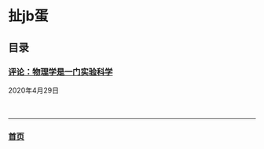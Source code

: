 # 扯jb蛋
## 目录


### [评论：物理学是一门实验科学](./0000.md)
2020年4月29日
<br><br><br>  



<hr>


### [首页](../index.html)